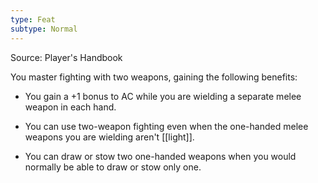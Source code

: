 ```yaml
---
type: Feat
subtype: Normal
---
```

Source: Player's Handbook

You master fighting with two weapons, gaining the following benefits:

- You gain a +1 bonus to AC while you are wielding a separate melee weapon in each hand.

- You can use two-weapon fighting even when the one-handed melee weapons you are wielding aren't [[light]].

- You can draw or stow two one-handed weapons when you would normally be able to draw or stow only one.